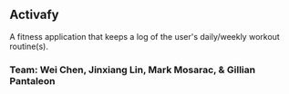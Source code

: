## Activafy

A fitness application that keeps a log of the user's daily/weekly workout routine(s).

### Team: Wei Chen, Jinxiang Lin, Mark Mosarac, & Gillian Pantaleon
